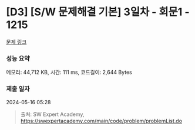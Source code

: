 # [D3] [S/W 문제해결 기본] 3일차 - 회문1 - 1215 

[문제 링크](https://swexpertacademy.com/main/code/problem/problemDetail.do?contestProbId=AV14QpAaAAwCFAYi) 

### 성능 요약

메모리: 44,712 KB, 시간: 111 ms, 코드길이: 2,644 Bytes

### 제출 일자

2024-05-16 05:28



> 출처: SW Expert Academy, https://swexpertacademy.com/main/code/problem/problemList.do